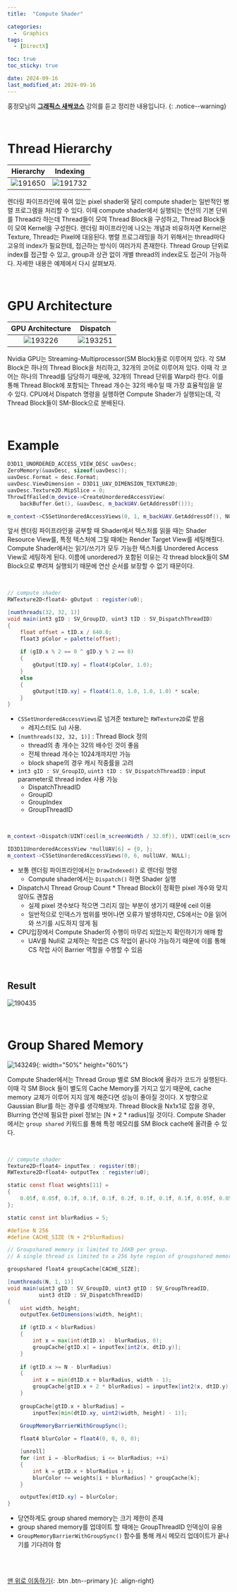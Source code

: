 ```yaml
---
title:  "Compute Shader" 

categories:
  -  Graphics
tags:
  - [DirectX]

toc: true
toc_sticky: true

date: 2024-09-16
last_modified_at: 2024-09-16
---
```



홍정모님의 **[그래픽스 새싹코스](https://honglab.co.kr/)** 강의를 듣고 정리한 내용입니다.
{: .notice--warning}

<br>

# Thread Hierarchy

| Hierarchy | Indexing |
|:-:|:-:|
|![191650](https://github.com/user-attachments/assets/20d7faf1-fd36-47d5-bb73-86ebf05e45ae)|![191732](https://github.com/user-attachments/assets/0acca0bb-018a-4640-973f-cd1965b372e2)|

렌더링 파이프라인에 묶여 있는 pixel shader와 달리 compute shader는 일반적인 병렬 프로그램을 처리할 수 있다. 이때 compute shader에서 실행되는 연산의 기본 단위를 Thread라 하는데 Thread들이 모여 Thread Block을 구성하고, Thread Block들이 모여 Kernel을 구성한다. 렌더링 파이프라인에 나오는 개념과 비유하자면 Kernel은 Texture, Thread는 Pixel에 대응된다. 병렬 프로그래밍을 하기 위해서는 thread마다 고유의 index가 필요한데, 접근하는 방식이 여러가지 존재한다. Thread Group 단위로 index를 접근할 수 있고, group과 상관 없이 개별 thread의 index로도 접근이 가능하다. 자세한 내용은 예제에서 다시 살펴보자.

<br>

# GPU Architecture

| GPU Architecture | Dispatch |
|:-:|:-:|
|![193226](https://github.com/user-attachments/assets/4d59bffe-438a-4d5d-88b4-245fbb22c9d7)|![193251](https://github.com/user-attachments/assets/a0dac54a-a448-4ab9-a4ad-b1843f623663)|

Nvidia GPU는 Streaming-Multiprocessor(SM Block)들로 이루어져 있다. 각 SM Block은 하나의 Thread Block을 처리하고, 32개의 코어로 이루어져 있다. 이때 각 코어는 하나의 Thread를 담당하기 때문에, 32개의 Thread 단위를 Warp라 한다. 이를 통해 Thread Block에 포함되는 Thread 개수는 32의 배수일 때 가장 효율적임을 알 수 있다. CPU에서 Dispatch 명령을 실행하면 Compute Shader가 실행되는데, 각 Thread Block들이 SM-Block으로 분배된다.

<br>

# Example

``` c++
D3D11_UNORDERED_ACCESS_VIEW_DESC uavDesc;
ZeroMemory(&uavDesc, sizeof(uavDesc));
uavDesc.Format = desc.Format; 
uavDesc.ViewDimension = D3D11_UAV_DIMENSION_TEXTURE2D;
uavDesc.Texture2D.MipSlice = 0;
ThrowIfFailed(m_device->CreateUnorderedAccessView(
    backBuffer.Get(), &uavDesc, m_backUAV.GetAddressOf()));

m_context->CSSetUnorderedAccessViews(0, 1, m_backUAV.GetAddressOf(), NULL);
```

앞서 렌더링 파이프라인을 공부할 때 Shader에서 텍스처를 읽을 때는 Shader Resource View를, 특정 텍스처에 그릴 때에는 Render Target View를 세팅해줬다. Compute Shader에서는 읽기/쓰기가 모두 가능한 텍스처를 Unordered Access View로 세팅하게 된다. 이름에 unordered가 포함된 이유는 각 thread block들이 SM Block으로 뿌려져 실행되기 때문에 연산 순서를 보장할 수 없기 때문이다.

<br>

``` glsl
// compute shader
RWTexture2D<float4> gOutput : register(u0);

[numthreads(32, 32, 1)]
void main(int3 gID : SV_GroupID, uint3 tID : SV_DispatchThreadID)
{
    float offset = tID.x / 640.0;
    float3 pColor = palette(offset);
    
    if (gID.x % 2 == 0 ^ gID.y % 2 == 0)
    {
        gOutput[tID.xy] = float4(pColor, 1.0);
    }
    else
    {
        gOutput[tID.xy] = float4(1.0, 1.0, 1.0, 1.0) * scale;
    }
}
```

- `CSSetUnorderedAccessViews`로 넘겨준 texture는 `RWTexture2D`로 받음
    - 레지스터도 (u) 사용.
- `[numthreads(32, 32, 1)]` : Thread Block 정의
    - thread의 총 개수는 32의 배수인 것이 좋음
    - 전체 thread 개수는 1024개까지만 가능
    - block shape의 경우 캐시 적중률을 고려
- `int3 gID : SV_GroupID`, `uint3 tID : SV_DispatchThreadID` : input parameter로 thread index 사용 가능
    - DispatchThreadID
    - GroupID
    - GroupIndex
    - GroupThreadID

<br>

``` c++
m_context->Dispatch(UINT(ceil(m_screenWidth / 32.0f)), UINT(ceil(m_screenHeight / 32.0f)), 1);

ID3D11UnorderedAccessView *nullUAV[6] = {0, };
m_context->CSSetUnorderedAccessViews(0, 6, nullUAV, NULL);
```

- 보통 렌더링 파이프라인에서는 `DrawIndexed()` 로 렌더링 명령
    - Compute shader에서는 `Dispatch()` 하면 Shader 실행
- Dispatch시 Thread Group Count * Thread Block이 정확한 pixel 개수와 맞지 않아도 괜찮음
    - 실제 pixel 갯수보다 적으면 그리지 않는 부분이 생기기 때문에 ceil 이용
    - 일반적으로 인덱스가 범위를 벗어나면 오류가 발생하지만, CS에서는 0을 읽어와 쓰기를 시도하지 않게 됨
- CPU입장에서 Compute Shader의 수행이 마무리 되었는지 확인하기가 애매 함
    - UAV를 Null로 교체하는 작업은 CS 작업이 끝나야 가능하기 때문에 이를 통해 CS 작업 사이 Barrier 역할을 수행할 수 있음

<br>


## Result

![190435](https://github.com/user-attachments/assets/fdf715fa-d650-4bdf-8dee-6cdf750377f0)


<br>

# Group Shared Memory

![143249](https://github.com/user-attachments/assets/3f2dddf1-30c9-44d9-b153-bea7b38f0464){: width="50%" height="60%"}

Compute Shader에서는 Thread Group 별로 SM Block에 올라가 코드가 실행된다. 이때 각 SM Block 들이 별도의 Cache Memory를 가지고 있기 때문에, cache memory 교체가 이루어 지지 않게 해준다면 성능이 좋아질 것이다. X 방향으로 Gaussian Blur를 하는 경우를 생각해보자. Thread Block을 Nx1x1로 잡을 경우, Blurring 연산에 필요한 pixel 정보는 [N + 2 * radius]일 것이다. Compute Shader에서는 `group shared` 키워드를 통해 특정 메모리를 SM Block cache에 올려줄 수 있다.

<br>


``` glsl
// compute shader
Texture2D<float4> inputTex : register(t0);
RWTexture2D<float4> outputTex : register(u0);

static const float weights[11] =
{
    0.05f, 0.05f, 0.1f, 0.1f, 0.1f, 0.2f, 0.1f, 0.1f, 0.1f, 0.05f, 0.05f,
};

static const int blurRadius = 5;

#define N 256
#define CACHE_SIZE (N + 2*blurRadius)

// Groupshared memory is limited to 16KB per group.
// A single thread is limited to a 256 byte region of groupshared memory for writing.

groupshared float4 groupCache[CACHE_SIZE];

[numthreads(N, 1, 1)]
void main(uint3 gID : SV_GroupID, uint3 gtID : SV_GroupThreadID,
          uint3 dtID : SV_DispatchThreadID)
{
    uint width, height;
    outputTex.GetDimensions(width, height);

    if (gtID.x < blurRadius)
    {
        int x = max(int(dtID.x) - blurRadius, 0);
        groupCache[gtID.x] = inputTex[int2(x, dtID.y)];
    }
    
    if (gtID.x >= N - blurRadius)
    {
        int x = min(dtID.x + blurRadius, width - 1);
        groupCache[gtID.x + 2 * blurRadius] = inputTex[int2(x, dtID.y)];
    }
    
    groupCache[gtID.x + blurRadius] =
        inputTex[min(dtID.xy, uint2(width, height) - 1)];

    GroupMemoryBarrierWithGroupSync();
    
    float4 blurColor = float4(0, 0, 0, 0);

    [unroll]
    for (int i = -blurRadius; i <= blurRadius; ++i)
    {
        int k = gtID.x + blurRadius + i;
        blurColor += weights[i + blurRadius] * groupCache[k];
    }

    outputTex[dtID.xy] = blurColor;
}
```

- 당연하게도 group shared memory는 크기 제한이 존재
- group shared memory를 업데이트 할 때에는 GroupThreadID 인덱싱이 유용
- `GroupMemoryBarrierWithGroupSync()` 함수를 통해 캐시 메모리 업데이트가 끝나기를 기다려야 함




<br>
<br>


[맨 위로 이동하기](#){: .btn .btn--primary }{: .align-right}